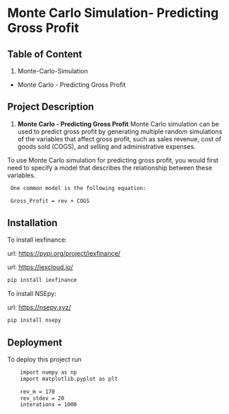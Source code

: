 
# Monte Carlo Simulation- Predicting Gross Profit





## Table of Content


1. Monte-Carlo-Simulation
 - Monte Carlo - Predicting Gross Profit

## Project Description

1. **Monte Carlo - Predicting Gross Profit**
Monte Carlo simulation can be used to predict gross profit by generating multiple random simulations of the variables that affect gross profit, such as sales revenue, cost of goods sold (COGS), and selling and administrative expenses.

To use Monte Carlo simulation for predicting gross profit, you would first need to specify a model that describes the relationship between these variables. 

```bash
 One common model is the following equation:

 Gross_Profit = rev + COGS

```

## Installation

To install iexfinance:

url: <https://pypi.org/project/iexfinance/>

url: <https://iexcloud.io/>
```bash
pip install iexfinance
```
To install NSEpy:

url: <https://nsepy.xyz/>
```bash
pip install nsepy
```
## Deployment

To deploy this project run

```bash
    import numpy as np
    import matplotlib.pyplot as plt
```

```bash
    rev_m = 170
    rev_stdev = 20 
    interations = 1000
```
